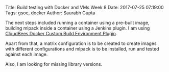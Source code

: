 Title: Build testing with Docker and VMs Week 8
Date: 2017-07-25 07:19:00
Tags: gsoc, docker
Author: Saurabh Gupta


The next steps included running a container using a pre-built image,
building mlpack inside a container using a Jenkins plugin. I am using 
[CloudBees Docker Custom Build Environment Plugin](https://wiki.jenkins.io/display/JENKINS/CloudBees+Docker+Custom+Build+Environment+Plugin).

Apart from that, a matrix configuration is to be created to create
images with different configurations and mlpack is to be installed,
run and tested against each image.

Also, I am looking for missing library versions.   
